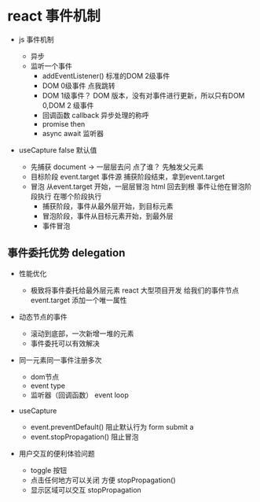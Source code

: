 # react 事件机制
- js 事件机制
    - 异步
    - 监听一个事件
        - addEventListener() 标准的DOM 2级事件
        - DOM 0级事件  <a onClick="doSomething()">点我跳转</a>
        - DOM 1级事件？  DOM 版本，没有对事件进行更新，所以只有DOM 0,DOM 2 级事件
        - 回调函数 callback 异步处理的称呼
        - promise then
        - async await 
          监听器

- useCapture false 默认值
    - 先捕获 document -> 一层层去问
        点了谁？
        先触发父元素
    - 目标阶段 event.target 事件源
        捕获阶段结束，拿到event.target
     - 冒泡 
        从event.target 开始，一层层冒泡 html 回去到根
        事件让他在冒泡阶段执行
        在哪个阶段执行
        - 捕获阶段，事件从最外层开始，到目标元素
        - 冒泡阶段，事件从目标元素开始，到最外层
        - 事件冒泡

## 事件委托优势 delegation
- 性能优化
    - 极致将事件委托给最外层元素
    react 大型项目开发
    给我们的事件节点event.target 添加一个唯一属性
- 动态节点的事件
    - 滚动到底部，一次新增一堆的元素
    - 事件委托可以有效解决
- 同一元素同一事件注册多次
    - dom节点
    - event type
    - 监听器（回调函数） event loop
- useCapture

    - event.preventDefault() 阻止默认行为
      form submit
      a
    - event.stopPropagation() 阻止冒泡
  
- 用户交互的便利体验问题
    - toggle 按钮
    - 点击任何地方可以关闭 方便 stopPropagation()
    - 显示区域可以交互 stopPropagation
